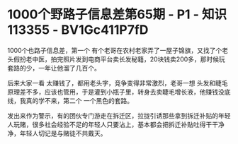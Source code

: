 # 1000个野路子信息差第65期 - P1 - 知识113355 - BV1Gc411P7fD

1000个也路子信息差，第一个 有个老哥在农村老家弄了一屋子锦旗，又找了个老头假扮老中医，拍完照片发到电商平台卖长发秘籍，20块钱卖200多，那时候玩套路的少，一年让他溜了几百个。

后来大家一看 太赚钱了，都用老头字，竞争变得非常激烈，老哥一想 头发和睫毛原理差不多，应该也管用，于是灌到小瓶子里，转身去卖睫毛增长液，他赚钱没底线，我真的学不来，第二个 一个黑色的套路。

发出来作为警示，有的团伙专门游走在拆迁区，拉拢引诱那些拿到拆迁补贴的年轻人玩赌，很多社会经验不足的年轻人只要沾上，基本都会把拆迁补贴吐得干干净净，年轻人切记是与赌徒不共戴天。

